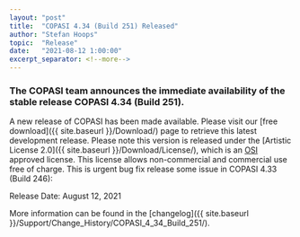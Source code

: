 ```yaml
--- 
layout: "post" 
title:  "COPASI 4.34 (Build 251) Released" 
author: "Stefan Hoops" 
topic:  "Release" 
date:   "2021-08-12 1:00:00" 
excerpt_separator: <!--more--> 
--- 
```

 
### The COPASI team announces the immediate availability of the stable release COPASI 4.34 (Build 251).
 
A new release of COPASI has been made available. Please visit our [free download]({{ site.baseurl }}/Download/) page to retrieve this latest development release. Please note this version is released under the [Artistic License 2.0]({{ site.baseurl }}/Download/License/), which is an [OSI](http://www.opensource.org/) approved license. This license allows non-commercial and commercial use free of charge. This is urgent bug fix release some  issue in COPASI 4.33 (Build 246):
 
Release Date: August 12, 2021 
 
More information can be found in the 
[changelog]({{ site.baseurl }}/Support/Change_History/COPASI_4_34_Build_251/). 
